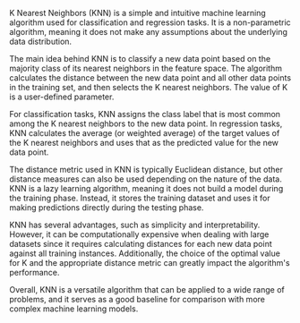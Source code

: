 K Nearest Neighbors (KNN) is a simple and intuitive machine learning algorithm used for classification and regression tasks. It is a non-parametric algorithm, meaning it does not make any assumptions about the underlying data distribution.

The main idea behind KNN is to classify a new data point based on the majority class of its nearest neighbors in the feature space. The algorithm calculates the distance between the new data point and all other data points in the training set, and then selects the K nearest neighbors. The value of K is a user-defined parameter.

For classification tasks, KNN assigns the class label that is most common among the K nearest neighbors to the new data point. In regression tasks, KNN calculates the average (or weighted average) of the target values of the K nearest neighbors and uses that as the predicted value for the new data point.

The distance metric used in KNN is typically Euclidean distance, but other distance measures can also be used depending on the nature of the data. KNN is a lazy learning algorithm, meaning it does not build a model during the training phase. Instead, it stores the training dataset and uses it for making predictions directly during the testing phase.

KNN has several advantages, such as simplicity and interpretability. However, it can be computationally expensive when dealing with large datasets since it requires calculating distances for each new data point against all training instances. Additionally, the choice of the optimal value for K and the appropriate distance metric can greatly impact the algorithm's performance.

Overall, KNN is a versatile algorithm that can be applied to a wide range of problems, and it serves as a good baseline for comparison with more complex machine learning models.